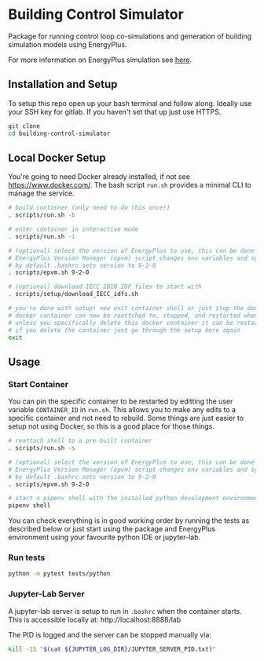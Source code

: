 # Building Control Simulator

Package for running control loop co-simulations and generation of building 
simulation models using EnergyPlus.

For more information on EnergyPlus simulation see [here](https://ecobee.atlassian.net/wiki/spaces/DAT/pages/810615819/EnergyPlus+Building+Simulation+for+Controller+Testing).

## Installation and Setup

To setup this repo open up your bash terminal and follow along. Ideally use
your SSH key for gitlab. If you haven't set that up just use HTTPS.

```bash
git clone
cd building-control-simulator
```

## Local Docker Setup

You're going to need Docker already installed, if not see https://www.docker.com/.
The bash script `run.sh` provides a minimal CLI to manage the service.

```bash
# build container (only need to do this once!)
. scripts/run.sh -b

# enter container in interactive mode
. scripts/run.sh -i

# (optional) select the version of EnergyPlus to use, this can be done at any time
# EnergyPlus Version Manager (epvm) script changes env variables and symbolic links to hot-swap version
# by default .bashrc sets version to 9-2-0
. scripts/epvm.sh 9-2-0

# (optional) download IECC 2018 IDF files to start with
. scripts/setup/download_IECC_idfs.sh

# you're done with setup! now exit container shell or just stop the docker container
# docker container can now be reattched to, stopped, and restarted when you need it again (see below for usage)
# unless you specifically delete this docker container it can be restarted with the setup already done
# if you delete the container just go through the setup here again
exit
```

## Usage

### Start Container

You can pin the specific container to be restarted by editting the user variable 
`CONTAINER_ID` in `run.sh`. 
This allows you to make any edits to a specific container and not need to rebuild.
Some things are just easier to setup not using Docker, so this is a good place 
for those things.

```bash
# reattach shell to a pre-built container
. scripts/run.sh -s

# (optional) select the version of EnergyPlus to use, this can be done at any time
# EnergyPlus Version Manager (epvm) script changes env variables and symbolic links to hot-swap version
# by default .bashrc sets version to 9-2-0
. scripts/epvm.sh 9-2-0

# start a pipenv shell with the installed python development environment
pipenv shell
```

You can check everything is in good working order by running the tests as described
below or just start using the package and EnergyPlus environment using your favourite python IDE or jupyter-lab.

### Run tests

```bash
python -m pytest tests/python
```

### Jupyter-Lab Server

A jupyter-lab server is setup to run in `.bashrc` when the container starts.
This is accessible locally at: http://localhost:8888/lab

The PID is logged and the server can be stopped manually via:
```bash
kill -15 "$(cat ${JUPYTER_LOG_DIR}/JUPYTER_SERVER_PID.txt)"
```
